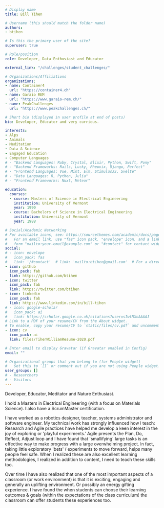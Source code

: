 ```yaml
---
# Display name
title: Bill Tihen

# Username (this should match the folder name)
authors:
- btihen

# Is this the primary user of the site?
superuser: true

# Role/position
role: Developer, Data Enthusiast and Educator

external_link: "/challenges/student_challenges/"

# Organizations/Affiliations
organizations:
- name: Container4
  url: "https://container4.ch"
- name: Garaio REM
  url: "https://www.garaio-rem.ch/"
- name: PeakChallenges
  url: "https://www.peakchallenges.ch/"

# Short bio (displayed in user profile at end of posts)
bio: Developer, Educator and very currious.

interests:
- Alps
- Animals
- Meditation
- Data & Science
- Engaged Education
- Computer Languages
# - "Backend Languages: Ruby, Crystal, Elixir, Python, Swift, Pony"
# - "Backend Frameworks: Rails, Lucky, Pheonix, Django, Perfect"
# - "Frontend Languages: Vue, Mint, Elm, StimulusJS, Svelte"
# - "Data Languages: R, Python, Julia"
# - "Frontend Frameworks: Nuxt, Meteor"

education:
  courses:
  - course: Masters of Science in Electrical Engineering
    institution: University of Vermont
    year: 1990
  - course: Bachelors of Science in Electrical Engineering
    institution: University of Vermont
    year: 1988

# Social/Academic Networking
# For available icons, see: https://sourcethemes.com/academic/docs/page-builder/#icons
#   For an email link, use "fas" icon pack, "envelope" icon, and a link in the
#   form "mailto:your-email@example.com" or "#contact" for contact widget.
social:
# - icon: envelope
#   icon_pack: fas
#   link: '/#contact'  # link: 'mailto:btihen@gmail.com'  # For a direct email link, use "mailto:test@example.org".
- icon: github
  icon_pack: fab
  link: https://github.com/btihen
- icon: twitter
  icon_pack: fab
  link: https://twitter.com/btihen
- icon: linkedin
  icon_pack: fab
  link: https://www.linkedin.com/in/bill-tihen
# - icon: google-scholar
#   icon_pack: ai
#   link: https://scholar.google.co.uk/citations?user=sIwtMXoAAAAJ
# Link to a PDF of your resume/CV from the About widget.
# To enable, copy your resume/CV to `static/files/cv.pdf` and uncomment the lines below.
- icon: cv
  icon_pack: ai
  link: files/TihenWilliamResume-2020.pdf

# Enter email to display Gravatar (if Gravatar enabled in Config)
email: ""

# Organizational groups that you belong to (for People widget)
#   Set this to `[]` or comment out if you are not using People widget.
user_groups: []
# - Researchers
# - Visitors
---
```

Developer, Educator, Meditator and Nature Enthusiast.

I hold a Masters in Electrical Engineering (with a focus on Materials Science). I also have a ScrumMaster certification.

I have worked as a robotics designer, teacher, systems administrator and software engineer. My technical work has strongly influenced how I teach: Research and Agile practices have helped me develop a keen interest in the joy of exploring or 'playful experiments.' Agile presents the Plan, Do, Reflect, Adjust loop and I have found that  'smallifying' large tasks is an effective way to make progress with a large overwhelming project. In fact, taking little exploratory 'bets' / experiments to move forward, helps many people feel safe. When I realized these are also excellent learning methodologies, I realized in addition to content, I need to teach these skills too.

Over time I have also realized that one of the most important aspects of a classroom (or work environment) is that it is exciting, engaging and generally an uplifting environment.  Or possibly an energy gifting experience. I have found the when students can choose their learning outcomes & goals (within the expectations of the class curriculum) the classroom can offer students these experiences too.
